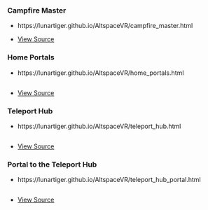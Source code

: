 <p>
	<h3>Campfire Master</h3>
		<ul>
			<li><a href="https://lunartiger.github.io/AltspaceVR/campfire_master.html" style="text-decoration:none">https://lunartiger.github.io/AltspaceVR/campfire_master.html</a></li>
			<small><br></small>
			<li><a href="https://github.com/LunarTiger/AltspaceVR/blob/master/campfire_master.html">View Source</a></li>
			</ul>
	<h3>Home Portals</h3>
		<ul>
			<li><a href="https://lunartiger.github.io/AltspaceVR/home_portals.html" style="text-decoration:none">https://lunartiger.github.io/AltspaceVR/home_portals.html</a></li>
			<hr style="height:1px; visibility:hidden;" />
			<li><a href="https://github.com/LunarTiger/AltspaceVR/blob/master/home_portals.html">View Source</a></li>
		</ul>
	<h3>Teleport Hub</h3>
		<ul>
			<li><a href="https://lunartiger.github.io/AltspaceVR/teleport_hub.html" style="text-decoration:none">https://lunartiger.github.io/AltspaceVR/teleport_hub.html</a></li>
			<hr style="height:1px; visibility:hidden;" />
			<li><a href="https://github.com/LunarTiger/AltspaceVR/blob/master/teleport_hub.html">View Source</a></li>
		</ul>
	<h3>Portal to the Teleport Hub</h3>
		<ul>
			<li><a href="https://lunartiger.github.io/AltspaceVR/teleport_hub_portal.html" style="text-decoration:none">https://lunartiger.github.io/AltspaceVR/teleport_hub_portal.html</a></li>
			<hr style="height:1px; visibility:hidden;" />
			<li><a href="https://github.com/LunarTiger/AltspaceVR/blob/master/teleport_hub_portal.html">View Source</a></li>
		</ul>
</p>
